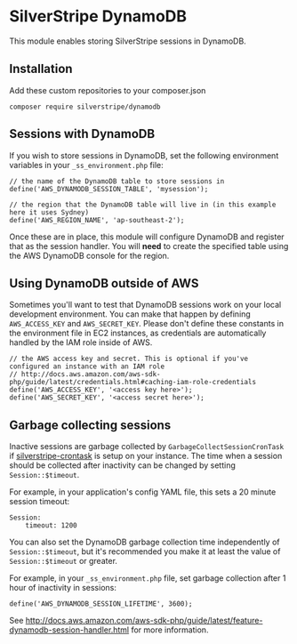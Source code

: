 # SilverStripe DynamoDB

This module enables storing SilverStripe sessions in DynamoDB.

## Installation

Add these custom repositories to your composer.json

	composer require silverstripe/dynamodb

## Sessions with DynamoDB

If you wish to store sessions in DynamoDB, set the following environment variables in your `_ss_environment.php` file:

	// the name of the DynamoDB table to store sessions in
	define('AWS_DYNAMODB_SESSION_TABLE', 'mysession');

	// the region that the DynamoDB table will live in (in this example here it uses Sydney)
	define('AWS_REGION_NAME', 'ap-southeast-2');

Once these are in place, this module will configure DynamoDB and register that as the session handler.
You will **need** to create the specified table using the AWS DynamoDB console for the region.

## Using DynamoDB outside of AWS

Sometimes you'll want to test that DynamoDB sessions work on your local development environment. You can make that
happen by defining `AWS_ACCESS_KEY` and `AWS_SECRET_KEY`. Please don't define these constants in the environment file
in EC2 instances, as credentials are automatically handled by the IAM role inside of AWS.

	// the AWS access key and secret. This is optional if you've configured an instance with an IAM role
	// http://docs.aws.amazon.com/aws-sdk-php/guide/latest/credentials.html#caching-iam-role-credentials
	define('AWS_ACCESS_KEY', '<access key here>');
	define('AWS_SECRET_KEY', '<access secret here>');

## Garbage collecting sessions

Inactive sessions are garbage collected by `GarbageCollectSessionCronTask` if [silverstripe-crontask](https://github.com/silverstripe-labs/silverstripe-crontask)
is setup on your instance. The time when a session should be collected after inactivity can be changed by setting
`Session::$timeout`.

For example, in your application's config YAML file, this sets a 20 minute session timeout:

	Session:
		timeout: 1200

You can also set the DynamoDB garbage collection time independently of `Session::$timeout`, but it's recommended you
make it at least the value of `Session::$timeout` or greater.

For example, in your `_ss_environment.php` file, set garbage collection after 1 hour of inactivity in sessions:

	define('AWS_DYNAMODB_SESSION_LIFETIME', 3600);

See http://docs.aws.amazon.com/aws-sdk-php/guide/latest/feature-dynamodb-session-handler.html for more information.


